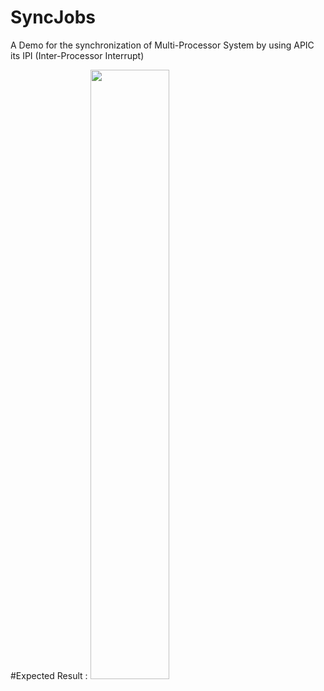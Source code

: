 # SyncJobs

A Demo for the synchronization of Multi-Processor System by using APIC its IPI (Inter-Processor Interrupt)



#Expected Result : 
<img src="https://cloud.githubusercontent.com/assets/22551808/21917742/0b884e0e-d985-11e6-91ac-ccc1b8f487af.png" width="50%" height="50%"> </img>



